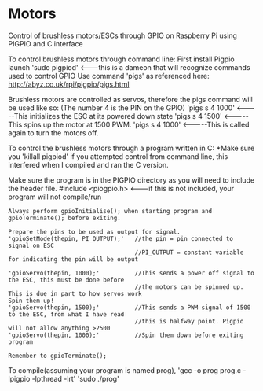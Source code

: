 # Motors
Control of brushless motors/ESCs through GPIO on Raspberry Pi using PIGPIO and C interface

To control brushless motors through command line:
  First install Pigpio
  launch 'sudo pigpiod' <---this is a dameon that will recognize commands used to control GPIO
  Use command 'pigs' as referenced here: http://abyz.co.uk/rpi/pigpio/pigs.html
  
Brushless motors are controlled as servos, therefore the pigs command will be used like so:
(The number 4 is the PIN on the GPIO)
  'pigs s 4 1000' <-----This initializes the ESC at its powered down state
  'pigs s 4 1500' <-----This spins up the motor at 1500 PWM.
  'pigs s 4 1000' <-----This is called again to turn the motors off.
  
To control the brushless motors through a program written in C:
  *Make sure you 'killall pigpiod' if you attempted control from command line, this interfered
   when I compiled and ran the C version.
   
   Make sure the program is in the PIGPIO directory as you will need to include the header file.
   #include <piogpio.h>    <---if this is not included, your program will not compile/run
   
    Always perform gpioInitialise(); when starting program and gpioTerminate(); before exiting.
    
    Prepare the pins to be used as output for signal.
    'gpioSetMode(thepin, PI_OUTPUT);'   //the pin = pin connected to signal on ESC
                                        //PI_OUTPUT = constant variable for indicating the pin will be output
                                         
    'gpioServo(thepin, 1000);'          //This sends a power off signal to the ESC, this must be done before
                                        //the motors can be spinned up. This is due in part to how servos work
    Spin them up!
    'gpioServo(thepin, 1500);'          //This sends a PWM signal of 1500 to the ESC, from what I have read
                                        //this is halfway point. Pigpio will not allow anything >2500
    'gpioServo(thepin, 1000);'          //Spin them down before exiting program
    
    Remember to gpioTerminate();
   
   To compile(assuming your program is named prog),
   'gcc -o prog prog.c -lpigpio -lpthread -lrt'
   'sudo ./prog'
   
  
   
   
